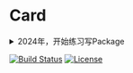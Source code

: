 # Card
<details>
<summary>2024年，开始练习写Package</summary>
  疯狂commit，瞎鸡儿乱写
  
  没人教我，又无聊得很，就是这样了...
  
  这下面两行有什么用吗？
</details>

[![Build Status](https://github.com/YabusameHoulen/MyCard.jl/actions/workflows/CI.yml/badge.svg?branch=master)](https://github.com/YabusameHoulen/MyCard.jl/actions/workflows/CI.yml?query=branch%3Amaster)
[![License](https://img.shields.io/badge/license-MIT-blue.svg)](https://github.com/YabusameHoulen/MyCard.jl/blob/master/LICENSE)
